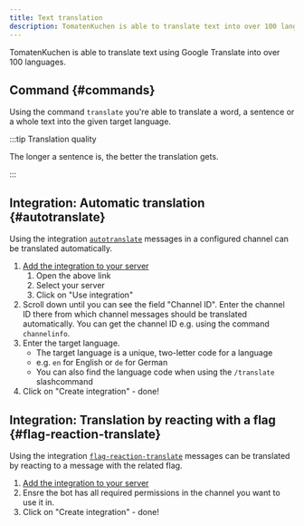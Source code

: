 ```yaml
---
title: Text translation
description: TomatenKuchen is able to translate text into over 100 languages, even automatically!
---
```


TomatenKuchen is able to translate text using Google Translate into over 100 languages.

## Command {#commands}

Using the command `translate` you're able to translate a word, a sentence or a whole text into the given target language.

:::tip Translation quality

The longer a sentence is, the better the translation gets.

:::

## Integration: Automatic translation {#autotranslate}

Using the integration [`autotranslate`](https://tomatenkuchen.com/dashboard/integrations?info=autotranslate) messages in a configured channel can be translated automatically.

1. [Add the integration to your server](https://tomatenkuchen.com/dashboard/integrations?use=autotranslate)
	1. Open the above link
	2. Select your server
	3. Click on "Use integration"
2. Scroll down until you can see the field "Channel ID". Enter the channel ID there from which channel messages should be translated automatically. You can get the channel ID e.g. using the command `channelinfo`.
3. Enter the target language.
	- The target language is a unique, two-letter code for a language
	- e.g. `en` for English or `de` for German
	- You can also find the language code when using the `/translate` slashcommand
4. Click on "Create integration" - done!

## Integration: Translation by reacting with a flag {#flag-reaction-translate}

Using the integration [`flag-reaction-translate`](https://tomatenkuchen.com/dashboard/integrations?info=flag-reaction-translate) messages can be translated by reacting to a message with the related flag.

1. [Add the integration to your server](https://tomatenkuchen.com/dashboard/integrations?use=flag-reaction-translate)
2. Ensre the bot has all required permissions in the channel you want to use it in.
3. Click on "Create integration" - done!
